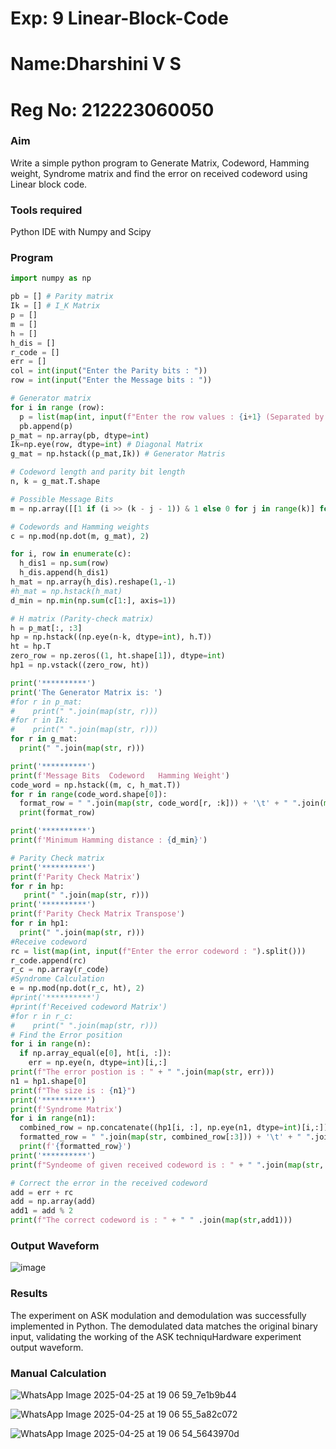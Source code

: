 # Exp: 9 Linear-Block-Code
# Name:Dharshini V S
# Reg No: 212223060050

### Aim

Write a simple python program to Generate Matrix, Codeword, Hamming weight, Syndrome matrix and find the error on received codeword using Linear block code. 

### Tools required

Python IDE with Numpy and Scipy

### Program
```python
import numpy as np

pb = [] # Parity matrix
Ik = [] # I_K Matrix
p = []
m = []
h = []
h_dis = []
r_code = []
err = []
col = int(input("Enter the Parity bits : "))
row = int(input("Enter the Message bits : "))

# Generator matrix
for i in range (row):
  p = list(map(int, input(f"Enter the row values : {i+1} (Separated by space) : ").split())) 
  pb.append(p)
p_mat = np.array(pb, dtype=int)
Ik=np.eye(row, dtype=int) # Diagonal Matrix
g_mat = np.hstack((p_mat,Ik)) # Generator Matris

# Codeword length and parity bit length
n, k = g_mat.T.shape

# Possible Message Bits
m = np.array([[1 if (i >> (k - j - 1)) & 1 else 0 for j in range(k)] for i in range(2**k)])

# Codewords and Hamming weights
c = np.mod(np.dot(m, g_mat), 2)

for i, row in enumerate(c):
  h_dis1 = np.sum(row) 
  h_dis.append(h_dis1)
h_mat = np.array(h_dis).reshape(1,-1)
#h_mat = np.hstack(h_mat)
d_min = np.min(np.sum(c[1:], axis=1))

# H matrix (Parity-check matrix)
h = p_mat[:, :3]
hp = np.hstack((np.eye(n-k, dtype=int), h.T))
ht = hp.T
zero_row = np.zeros((1, ht.shape[1]), dtype=int) 
hp1 = np.vstack((zero_row, ht))

print('**********')
print('The Generator Matrix is: ')
#for r in p_mat: 
#    print(" ".join(map(str, r)))
#for r in Ik: 
#    print(" ".join(map(str, r)))
for r in g_mat: 
  print(" ".join(map(str, r)))

print('**********')
print(f'Message Bits  Codeword   Hamming Weight')
code_word = np.hstack((m, c, h_mat.T))
for r in range(code_word.shape[0]):
  format_row = " ".join(map(str, code_word[r, :k])) + '\t' + " ".join(map(str, code_word[r, k:n+k])) + '\t' + str(code_word[r, -1])
  print(format_row)

print('**********')
print(f'Minimum Hamming distance : {d_min}')

# Parity Check matrix
print('**********')
print(f'Parity Check Matrix')
for r in hp:
   print(" ".join(map(str, r)))
print('**********')
print(f'Parity Check Matrix Transpose')
for r in hp1:
  print(" ".join(map(str, r)))
#Receive codeword
rc = list(map(int, input(f"Enter the error codeword : ").split()))
r_code.append(rc)
r_c = np.array(r_code)
#Syndrome Calculation
e = np.mod(np.dot(r_c, ht), 2)
#print('**********')
#print(f'Received codeword Matrix')
#for r in r_c:
#    print(" ".join(map(str, r)))
# Find the Error position
for i in range(n):
  if np.array_equal(e[0], ht[i, :]):
    err = np.eye(n, dtype=int)[i,:]
print(f"The error postion is : " + " ".join(map(str, err)))
n1 = hp1.shape[0]
print(f"The size is : {n1}")
print('**********')
print(f'Syndrome Matrix')
for i in range(n1):
  combined_row = np.concatenate((hp1[i, :], np.eye(n1, dtype=int)[i,:]))
  formatted_row = " ".join(map(str, combined_row[:3])) + '\t' + " ".join(map(str, combined_row[k:]))
  print(f'{formatted_row}')
print('**********')
print(f"Syndeome of given received codeword is : " + " ".join(map(str, e[0])))

# Correct the error in the received codeword
add = err + rc
add = np.array(add)
add1 = add % 2
print(f"The correct codeword is : " + " " .join(map(str,add1)))
```
### Output Waveform

![image](https://github.com/user-attachments/assets/953dd53d-6e45-47b0-9b36-8b12b1381633)

### Results

The experiment on ASK modulation and demodulation was successfully implemented in Python. The demodulated data matches the original binary input, validating the working of the ASK techniquHardware experiment 
output waveform.

### Manual Calculation

![WhatsApp Image 2025-04-25 at 19 06 59_7e1b9b44](https://github.com/user-attachments/assets/ea8b52a1-2dca-4676-884b-b4b69c30470f)

![WhatsApp Image 2025-04-25 at 19 06 55_5a82c072](https://github.com/user-attachments/assets/a4317dcc-54e5-485e-9281-e8d5fc02644b)

![WhatsApp Image 2025-04-25 at 19 06 54_5643970d](https://github.com/user-attachments/assets/f53b0f52-d52b-405a-ab3b-13b58f6786d0)










